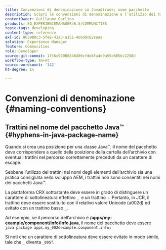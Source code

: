 ```yaml
---
title: Convenzioni di denominazione in Java&trade; nome pacchetto
description: Scopri le convenzioni di denominazione e l’utilizzo dei trattini nel nome del pacchetto Java&trade.
contentOwner: Guillaume Carlino
products: SG_EXPERIENCEMANAGER/6.5/COMMUNITIES
topic-tags: developing
content-type: reference
exl-id: 863900c3-5fe8-41a3-a151-466d0c62eeea
solution: Experience Manager
feature: Communities
role: Developer
source-git-commit: 1f56c99980846400cfde8fa4e9a55e885bc2258d
workflow-type: tm+mt
source-wordcount: '142'
ht-degree: 1%

---
```


# Convenzioni di denominazione {#naming-conventions}

## Trattini nel nome del pacchetto Java™ {#hyphens-in-java-package-name}

Quando si crea una posizione per una classe Java™, il nome del pacchetto deve corrispondere a quello della posizione della cartella dell’archivio con eventuali trattini nel percorso correttamente preceduti da un carattere di escape.

Sebbene l’utilizzo dei trattini nei nomi degli elementi dell’archivio sia una pratica consigliata nello sviluppo AEM, i trattini non sono consentiti nei nomi dei pacchetti Java™.

La piattaforma CRX sottostante deve essere in grado di distinguere un carattere di sottolineatura effettivo `_ `e un trattino `-`. Pertanto, in JCR, il trattino deve essere sostituito con il relativo valore Unicode (u002d) ed evitato con un trattino basso `_`.

Ad esempio, se il percorso dell’archivio è **/apps/my-example/component/info/Info.java**, il nome del pacchetto deve essere `java package apps.my_002dexample.component.info;`

Si noti che un carattere di sottolineatura deve essere evitato in modo simile, tale che `_` diventa `_005f`.
